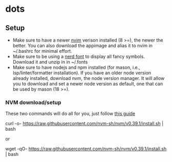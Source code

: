 # dots

## Setup

* Make sure to have a newer [nvim](https://github.com/neovim/neovim/wiki/Installing-Neovim) verison installed (8 >=), the newer the better.
You can also download the appimage and alias it to nvim in ~/.bashrc for minimal effort.
* Make sure to be using a [nerd font](https://www.nerdfonts.com/font-downloads) to display all fancy symbols. Download it and unzip in in ~/.fonts
* Make sure to have nodejs and npm installed (for mason, i.e., lsp/linter/formatter installation). If you have an older node version already installed,
download nvm, the node version manager. It will allow you to download and set a newer node version as default, one that can be used by mason (18 >=).

### NVM download/setup

These two commands will do all for you, just follow [this guide](https://www.freecodecamp.org/news/node-version-manager-nvm-install-guide/)

curl -o- https://raw.githubusercontent.com/nvm-sh/nvm/v0.39.1/install.sh | bash

or

wget -qO- https://raw.githubusercontent.com/nvm-sh/nvm/v0.39.1/install.sh | bash

